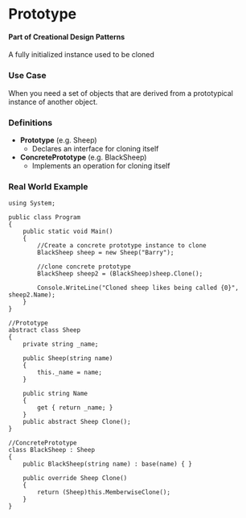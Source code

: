 # Prototype
#### Part of Creational Design Patterns
A fully initialized instance used to be cloned

### Use Case
When you need a set of objects that are derived from a prototypical instance of another object.

### Definitions
* **Prototype** (e.g. Sheep)
  * Declares an interface for cloning itself
* **ConcretePrototype** (e.g. BlackSheep)
  * Implements an operation for cloning itself

### Real World Example
```
using System;

public class Program
{
    public static void Main()
    {
        //Create a concrete prototype instance to clone
        BlackSheep sheep = new Sheep("Barry");

        //clone concrete prototype
        BlackSheep sheep2 = (BlackSheep)sheep.Clone();

        Console.WriteLine("Cloned sheep likes being called {0}", sheep2.Name);
    }
}

//Prototype
abstract class Sheep
{
    private string _name;

    public Sheep(string name)
    {
        this._name = name;
    }

    public string Name
    {
        get { return _name; }
    }
    public abstract Sheep Clone();
}

//ConcretePrototype
class BlackSheep : Sheep
{
    public BlackSheep(string name) : base(name) { }

    public override Sheep Clone()
    {
        return (Sheep)this.MemberwiseClone();
    }
}
```